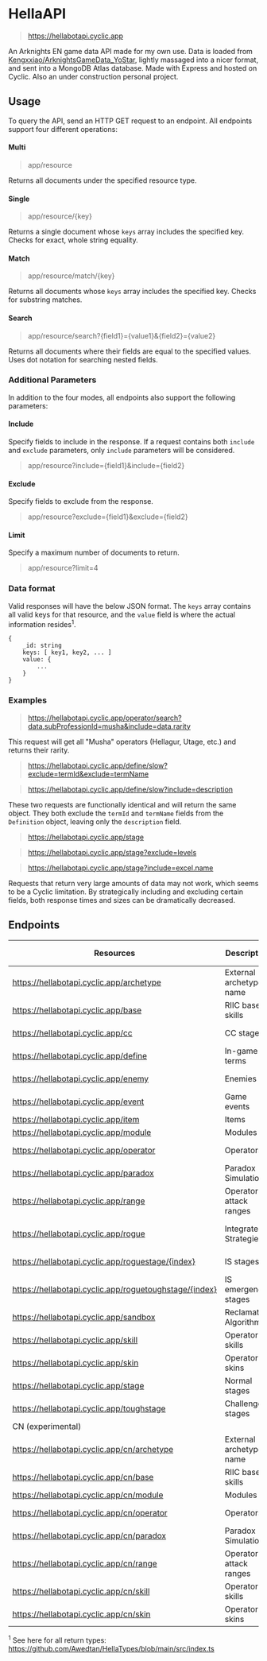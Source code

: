 # HellaAPI

> https://hellabotapi.cyclic.app

An Arknights EN game data API made for my own use. Data is loaded from [Kengxxiao/ArknightsGameData_YoStar](https://github.com/Kengxxiao/ArknightsGameData_YoStar), lightly massaged into a nicer format, and sent into a MongoDB Atlas database. Made with Express and hosted on Cyclic. Also an under construction personal project.

## Usage

To query the API, send an HTTP GET request to an endpoint. All endpoints support four different operations:

#### Multi

> app/resource

Returns all documents under the specified resource type.

#### Single

> app/resource/{key}

Returns a single document whose `keys` array includes the specified key. Checks for exact, whole string equality.

#### Match

> app/resource/match/{key}

Returns all documents whose `keys` array includes the specified key. Checks for substring matches.

#### Search

> app/resource/search?{field1}={value1}&{field2}={value2}

Returns all documents where their fields are equal to the specified values. Uses dot notation for searching nested fields.

### Additional Parameters

In addition to the four modes, all endpoints also support the following parameters:

#### Include

Specify fields to include in the response. If a request contains both `include` and `exclude` parameters, only `include` parameters will be considered.

> app/resource?include={field1}&include={field2}

#### Exclude

Specify fields to exclude from the response.

> app/resource?exclude={field1}&exclude={field2}

#### Limit

Specify a maximum number of documents to return.

> app/resource?limit=4

### Data format

Valid responses will have the below JSON format. The `keys` array contains all valid keys for that resource, and the `value` field is where the actual information resides<sup>1</sup>.

```
{
    _id: string
    keys: [ key1, key2, ... ]
    value: {
        ...
    }
}
```

### Examples

> https://hellabotapi.cyclic.app/operator/search?data.subProfessionId=musha&include=data.rarity

This request will get all "Musha" operators (Hellagur, Utage, etc.) and returns their rarity.

> https://hellabotapi.cyclic.app/define/slow?exclude=termId&exclude=termName

> https://hellabotapi.cyclic.app/define/slow?include=description

These two requests are functionally identical and will return the same object. They both exclude the `termId` and `termName` fields from the `Definition` object, leaving only the `description` field.

> https://hellabotapi.cyclic.app/stage

> https://hellabotapi.cyclic.app/stage?exclude=levels

> https://hellabotapi.cyclic.app/stage?include=excel.name

Requests that return very large amounts of data may not work, which seems to be a Cyclic limitation. By strategically including and excluding certain fields, both response times and sizes can be dramatically decreased.

## Endpoints

| Resources | Description | Valid Keys | Return Type<sup>1</sup> |
|-|-|-|-|
| https://hellabotapi.cyclic.app/archetype               | External archetype name | Internal archetype name | `string`     |
| https://hellabotapi.cyclic.app/base                    | RIIC base skills        | Base skill ID           | `Base`       |
| https://hellabotapi.cyclic.app/cc                      | CC stages               | Stage ID/name           | `CCStage`    |
| https://hellabotapi.cyclic.app/define                  | In-game terms           | Term name               | `Definition` |
| https://hellabotapi.cyclic.app/enemy                   | Enemies                 | Enemy ID/name/code      | `Enemy`      |
| https://hellabotapi.cyclic.app/event                   | Game events             | Event ID                | `GameEvent`  |
| https://hellabotapi.cyclic.app/item                    | Items                   | Item ID/name            | `Item`       |
| https://hellabotapi.cyclic.app/module                  | Modules                 | Module ID               | `Module`     |
| https://hellabotapi.cyclic.app/operator                | Operators               | Operator ID/name        | `Operator`   |
| https://hellabotapi.cyclic.app/paradox                 | Paradox Simulations     | Operator ID             | `Paradox`    |
| https://hellabotapi.cyclic.app/range                   | Operator attack ranges  | Range ID                | `GridRange`  |
| https://hellabotapi.cyclic.app/rogue                   | Integrated Strategies   | IS index (IS2=0, IS3=1) | `RogueTheme` |
| https://hellabotapi.cyclic.app/roguestage/{index}      | IS stages               | IS stage ID/name        | `RogueStage` |
| https://hellabotapi.cyclic.app/roguetoughstage/{index} | IS emergency stages     | IS stage ID/name        | `RogueStage` |
| https://hellabotapi.cyclic.app/sandbox                 | Reclamation Algorithm   | RA index                | `SandboxAct` |
| https://hellabotapi.cyclic.app/skill                   | Operator skills         | Skill ID                | `Skill`      |
| https://hellabotapi.cyclic.app/skin                    | Operator skins          | Operator ID             | `Skin[]`     |
| https://hellabotapi.cyclic.app/stage                   | Normal stages           | Stage ID/code           | `Stage[]`    |
| https://hellabotapi.cyclic.app/toughstage              | Challenge stages        | Stage ID/code           | `Stage[]`    |
| CN (experimental) |
| https://hellabotapi.cyclic.app/cn/archetype            | External archetype name | Internal archetype name | `string`     |
| https://hellabotapi.cyclic.app/cn/base                 | RIIC base skills        | Base skill ID           | `Base`       |
| https://hellabotapi.cyclic.app/cn/module               | Modules                 | Module ID               | `Module`     |
| https://hellabotapi.cyclic.app/cn/operator             | Operators               | Operator ID/name        | `Operator`   |
| https://hellabotapi.cyclic.app/cn/paradox              | Paradox Simulations     | Operator ID             | `Paradox`    |
| https://hellabotapi.cyclic.app/cn/range                | Operator attack ranges  | Range ID                | `GridRange`  |
| https://hellabotapi.cyclic.app/cn/skill                | Operator skills         | Skill ID                | `Skill`      |
| https://hellabotapi.cyclic.app/cn/skin                 | Operator skins          | Operator ID             | `Skin[]`     |

<sup>1</sup> See here for all return types: https://github.com/Awedtan/HellaTypes/blob/main/src/index.ts